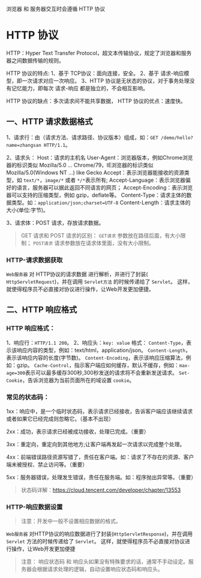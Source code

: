 浏览器 和 服务器交互时会遵循 HTTP 协议

# HTTP 协议

HTTP：Hyper Text Transfer Protocol，超文本传输协议，规定了浏览器和服务器之间数据传输的规则。

HTTP 协议的特点:
1、基于 TCP协议：面向连接，安全。
2、基于 请求-响应模型，即一次请求对应一次响应。
3、HTTP 协议是无状态的协议，对于事务处理没有记忆能力，即每次 请求-响应 都是独立的，不会相互影响。

HTTP 协议的缺点：多次请求间不能共享数据，
HTTP 协议的优点：速度快。


## 一、HTTP 请求数据格式

1、请求行：由（请求方法、请求路径、协议版本）组成，如：`GET /demo/hello?name=zhangsan HTTP/1.1`。

2、请求头：
  Host：请求的主机名
  User-Agent：浏览器版本，例如Chrome浏览器的标识类似 Mozilla/5.0 ... Chrome/79，IE浏览器的标识类似 Mozilla/5.0(Windows NT ...) like Gecko
  Accept：表示浏览器能接收的资源类型，如 `text/*`，`image/*` 或者 `*/*`表示所有;
  Accept-Language：表示浏览器偏好的语言，服务器可以据此返回不同语言的网页；
  Accept-Encoding：表示浏览器可以支持的压缩类型，例如 gzip，deflate等。
  Content-Type：请求主体的数据类型。如：`application/json;charset=UTF-8`
  Content-Length：请求主体的大小(单位:字节)。

3、请求体：POST 请求，存放请求数据。

> GET 请求和 POST 请求的区别：
> `GET请求` 参数放在路径后面，有大小限制；
> `POST请求` 请求参数放在请求体里面，没有大小限制。

### HTTP-请求数据获取

`Web服务器` 对 HTTP协议的请求数据 进行解析，并进行了封装( `HttpServletRequest`)，并在调用 `Servlet方法` 的时候传递给了 `Servlet`。
这样，就使得程序员不必直接对协议进行操作，让Web开发更加便捷。


## 二、HTTP 响应格式

### HTTP 响应格式：
1、响应行：`HTTP/1.1 200`。
2、响应头：`key: value` 格式：
  `Content-Type`，表示该响应内容的类型，例如：text/html，application/json。
  `Content-Length`，表示该响应内容的长度(字节数)。
  `Content-Encoding`，表示该响应压缩算法，例如：gzip。
  `Cache-Control`，指示客户端应如何缓存，默认不缓存，例如：`max-age=300`表示可以最多缓存300秒,300秒发送的请求将不会重新发送请求。
  `Set-Cookie`，告诉浏览器为当前页面所在的域设置 `cookie`。

### 常见的状态码：

1xx：响应中，是一个临时状态码，表示请求已经接收，告诉客户端应该继续请求 或者如果它已经完成则忽略它。（基本不出现）

2xx：成功，表示请求已经被成功接收，处理已完成。（重要）

3xx：重定向，重定向到其他地方;让客户端再发起一次请求以完成整个处理。

4xx：前端错误路径资源写错了，责任在客户端。如：请求了不存在的资源、客户端未被授权、禁止访问等。（重要）

5xx：服务器错误，处理发生错误，责任在服务端。如：程序抛出异常等。（重要）

> 状态码详解：<https://cloud.tencent.com/developer/chapter/13553>

### HTTP-响应数据设置

> 注意：开发中一般不设置相应数据的格式。

`Web服务器` 对HTTP协议的响应数据进行了封装(`HttpServletResponse`)，并在调用 `Servlet` 方法的时候传递给了 `Servlet`。
这样，就使得程序员不必直接对协议进行操作，让Web开发更加便捷

> 注意：
> 响应状态码 和 响应头如果没有特殊要求的话，通常不手动设定。服务器会根据请求处理的逻辑，自动设置响应状态码和响应头。








